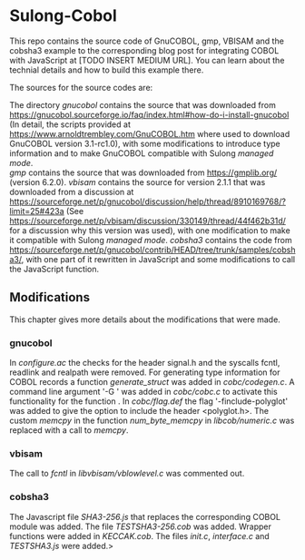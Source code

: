 # Sulong-Cobol
This repo contains the source code of GnuCOBOL, gmp, VBISAM and the cobsha3 example to the corresponding blog post for integrating COBOL with JavaScript at [TODO INSERT MEDIUM URL]. You can learn about the technial details and how to build this example there. 

The sources for the source codes are:

The directory *gnucobol* contains the source that was downloaded from https://gnucobol.sourceforge.io/faq/index.html#how-do-i-install-gnucobol (In detail, the scripts provided at https://www.arnoldtrembley.com/GnuCOBOL.htm where used to download GnuCOBOL version 3.1-rc1.0), with some modifications to introduce type information and to make GnuCOBOL compatible with Sulong _managed mode_.  
*gmp* contains the source that was downloaded from https://gmplib.org/ (version 6.2.0).
*vbisam* contains the source for version 2.1.1 that was downloaded from a discussion at https://sourceforge.net/p/gnucobol/discussion/help/thread/8910169768/?limit=25#423a (See https://sourceforge.net/p/vbisam/discussion/330149/thread/44f462b31d/ for a discussion why this version was used), with one modification to make it compatible with Sulong _managed mode_.
*cobsha3* contains the code from https://sourceforge.net/p/gnucobol/contrib/HEAD/tree/trunk/samples/cobsha3/, with one part of it rewritten in JavaScript and some modifications to call the JavaScript function.

## Modifications
This chapter gives more details about the modifications that were made.
### gnucobol
In *configure.ac* the checks for the header signal.h and the syscalls fcntl, readlink and realpath were removed.
For generating type information for COBOL records a function *generate_struct* was added in *cobc/codegen.c*. A command line argument '-G <entry>' was added in *cobc/cobc.c* to activate this functionality for the function <entry>. 
In *cobc/flag.def* the flag '-finclude-polyglot' was added to give the option to include the header <polyglot.h>.
The custom *memcpy* in the function *num_byte_memcpy* in *libcob/numeric.c* was replaced with a call to *memcpy*.

### vbisam
The call to *fcntl* in *libvbisam/vblowlevel.c* was commented out.

### cobsha3
The Javascript file *SHA3-256.js* that replaces the corresponding COBOL module was added.
The file *TESTSHA3-256.cob* was added.
Wrapper functions were added in *KECCAK.cob*.
The files *init.c*, *interface.c* and *TESTSHA3.js* were added.>
